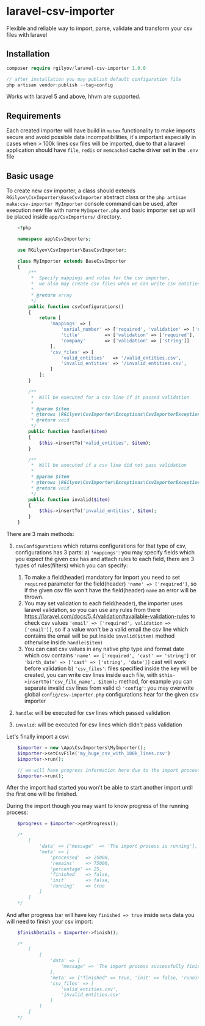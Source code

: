 # laravel-csv-importer
Flexible and reliable way to import, parse, validate and transform your csv files with laravel

## Installation ##

```php
composer require rgilyov/laravel-csv-importer 1.0.0

// after installation you may publish default configuration file
php artisan vendor:publish --tag=config
```

Works with laravel 5 and above, hhvm are supported.

## Requirements ##

Each created importer will have build in `mutex` functionality to make imports secure and avoid possible data
incompatibilities, it's important especially in cases when > 100k lines csv files will be imported, due to that a
laravel application should have `file`, `redis` or `memcached` cache driver set in the `.env` file

## Basic usage ##

To create new csv importer, a class should extends `RGilyov\CsvImporter\BaseCsvImporter` abstract class
or the `php artisan make:csv-importer MyImporter` console command can be used, after execution new file with name
`MyImporter.php` and basic importer set up will be placed inside `app/CsvImporters/` directory.

```php
    <?php

    namespace app\CsvImporters;

    use RGilyov\CsvImporter\BaseCsvImporter;

    class MyImporter extends BaseCsvImporter
    {
        /**
         *  Specify mappings and rules for the csv importer,
         *  we also may create csv files when we can write csv entities
         *
         * @return array
         */
        public function csvConfigurations()
        {
            return [
                'mappings' => [
                    'serial_number' => ['required', 'validation' => ['numeric'], 'cast' => 'string'],
                    'title'         => ['validation' => ['required'], 'cast' => ['string']],
                    'company'       => ['validation' => ['string']]
                ],
                'csv_files' => [
                    'valid_entities'   => '/valid_entities.csv',
                    'invalid_entities' => '/invalid_entities.csv',
                ]
            ];
        }

        /**
         *  Will be executed for a csv line if it passed validation
         *
         * @param $item
         * @throws \RGilyov\CsvImporter\Exceptions\CsvImporterException
         * @return void
         */
        public function handle($item)
        {
            $this->insertTo('valid_entities', $item);
        }

        /**
         *  Will be executed if a csv line did not pass validation
         *
         * @param $item
         * @throws \RGilyov\CsvImporter\Exceptions\CsvImporterException
         * @return void
         */
        public function invalid($item)
        {
            $this->insertTo('invalid_entities', $item);
        }
    }
```

There are 3 main methods:

1. `csvConfigurations` which returns configurations for that type of csv, configurations has 3 parts:
  a) `'mappings'`: you may specify fields which you expect the given csv has and attach rules to each field, there are
    3 types of rules(filters) which you can specify:
      1) To make a field(header) mandatory for import you need to set `required` parameter for the field(header)
         `'name' => ['required']`, so if the given csv file won't have the field(header) `name` an error will be
         thrown.
      2) You may set validation to each field(header), the importer uses laravel validation, so you can use any rules
         from there https://laravel.com/docs/5.4/validation#available-validation-rules to check csv values
         `'email' => ['required', validation => ['email']]`, so if a value won't be a valid email the csv line
         which contains the email will be put inside `invalid($item)` method otherwise inside `handle($item)`
      3) You can cast csv values in any native php type and format date which csv contains
         `'name' => ['required', 'cast' => 'string']` or `'birth_date' => ['cast' => ['string', 'date']]`
         cast will work before validation
  b) `'csv_files'`: files specified inside the key will be created, you can write csv lines inside each file,
     with `$this->insertTo('csv_file_name', $item);` method, for example you can separate invalid csv lines from valid
  c) `'config'`: you may overwrite global `config/csv-importer.php` configurations hear for the given csv importer

2. `handle`: will be executed for csv lines which passed validation
3. `invalid`: will be executed for csv lines which didn't pass validation

Let's finally import a csv:

```php
    $importer = new \App\CsvImporters\MyImporter();
    $importer->setCsvFile('my_huge_csv_with_100k_lines.csv')
    $importer->run();

    // we will have progress information here due to the import process already started above
    $importer->run();
```

After the import had started you won't be able to start another import until the first one will be finished.

During the import though you may want to know progress of the running process:

```php
    $progress = $importer->getProgress();

    /*
        [
            'data' => ["message"  => 'The import process is running'],
            'meta' => [
                'processed'  => 25000,
                'remains'    => 75000,
                'percentage' => 25,
                'finished'   => false,
                'init'       => false,
                'running'    => true
            ]
        ]
    */
```

And after progress bar will have key `finished => true` inside `meta` data you will need to finish your csv import:

```php
    $finishDetails = $importer->finish();

    /*
        [
            [
                'data' => [
                    "message" => 'The import process successfully finished.'
                ],
                'meta' => ["finished" => true, 'init' => false, 'running' => false],
                'csv_files' => [
                    'valid_entities.csv',
                    'invalid_entities.csv'
                ]
            ]
        ]
    */
```

